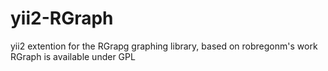 # yii2-RGraph
yii2 extention for the RGrapg graphing library, based on robregonm's work
RGraph is available under GPL
